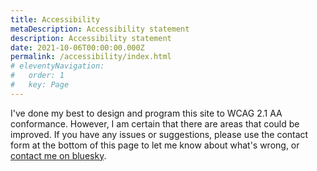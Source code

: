 ```yaml
---
title: Accessibility
metaDescription: Accessibility statement
description: Accessibility statement
date: 2021-10-06T00:00:00.000Z
permalink: /accessibility/index.html
# eleventyNavigation:
#   order: 1
#   key: Page
---
```

I've done my best to design and program this site to WCAG 2.1 AA conformance. However, I am certain that there are areas that could be improved. If you have any issues or suggestions, please use the contact form at the bottom of this page to let me know about what's wrong, or [contact me on bluesky](https://bsky.app/profile/torstenknabe.com).
